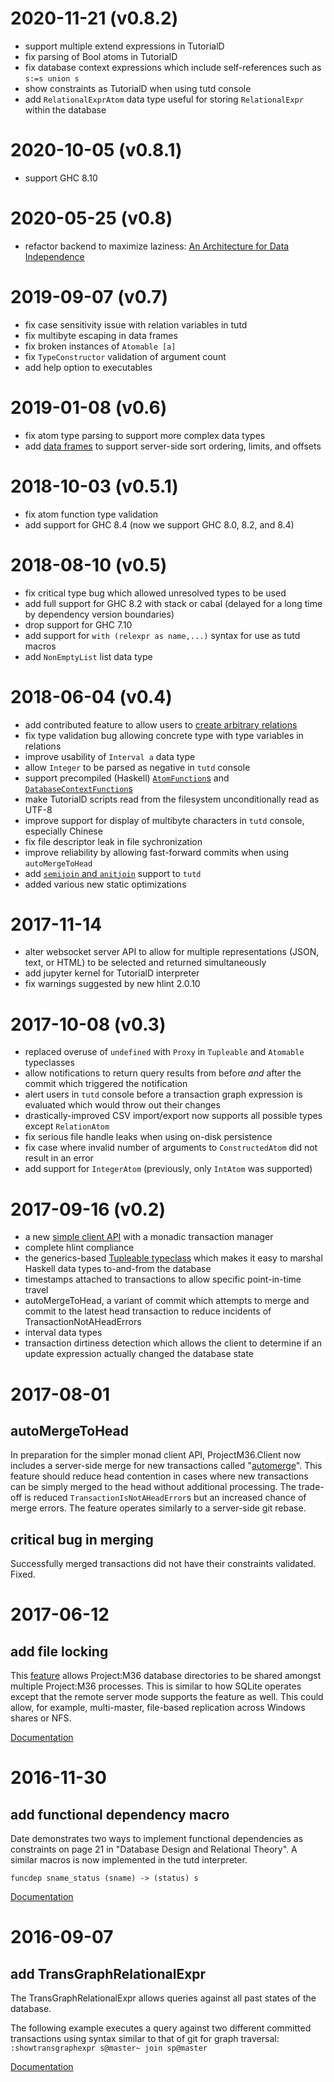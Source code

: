 # 2020-11-21 (v0.8.2)

* support multiple extend expressions in TutorialD
* fix parsing of Bool atoms in TutorialD
* fix database context expressions which include self-references such as `s:=s union s`
* show constraints as TutorialD when using tutd console
* add `RelationalExprAtom` data type useful for storing `RelationalExpr` within the database

# 2020-10-05 (v0.8.1)

* support GHC 8.10

# 2020-05-25 (v0.8)

* refactor backend to maximize laziness: [An Architecture for Data Independence](docs/data_independence.markdown)

# 2019-09-07 (v0.7)

* fix case sensitivity issue with relation variables in tutd
* fix multibyte escaping in data frames
* fix broken instances of `Atomable [a]`
* fix `TypeConstructor` validation of argument count
* add help option to executables

# 2019-01-08 (v0.6)

* fix atom type parsing to support more complex data types
* add [data frames](docs/dataframes.markdown) to support server-side sort ordering, limits, and offsets

# 2018-10-03 (v0.5.1)

* fix atom function type validation
* add support for GHC 8.4 (now we support GHC 8.0, 8.2, and 8.4)
	
# 2018-08-10 (v0.5)

* fix critical type bug which allowed unresolved types to be used
* add full support for GHC 8.2 with stack or cabal (delayed for a long time by dependency version boundaries)
* drop support for GHC 7.10
* add support for `with (relexpr as name,...)` syntax for use as tutd macros
* add `NonEmptyList` list data type

# 2018-06-04 (v0.4)

* add contributed feature to allow users to [create arbitrary relations](https://github.com/agentm/project-m36/blob/master/docs/tutd_tutorial.markdown#arbitrary-relation-variables)
* fix type validation bug allowing concrete type with type variables in relations
* improve usability of `Interval a` data type
* allow `Integer` to be parsed as negative in `tutd` console
* support precompiled (Haskell) [`AtomFunction`s](https://github.com/agentm/project-m36/blob/master/docs/atomfunctions.markdown#pre-compiled-atom-functions) and [`DatabaseContextFunction`s](https://github.com/agentm/project-m36/blob/master/docs/database_context_functions.markdown#loading-precompiled-modules)
* make TutorialD scripts read from the filesystem unconditionally read as UTF-8
* improve support for display of multibyte characters in `tutd` console, especially Chinese
* fix file descriptor leak in file sychronization
* improve reliability by allowing fast-forward commits when using `autoMergeToHead`
* add [`semijoin` and `anitjoin`](https://github.com/agentm/project-m36/blob/master/docs/tutd_tutorial.markdown#join) support to `tutd`
* added various new static optimizations

# 2017-11-14

* alter websocket server API to allow for multiple representations (JSON, text, or HTML) to be selected and returned simultaneously
* add jupyter kernel for TutorialD interpreter
* fix warnings suggested by new hlint 2.0.10	
	
# 2017-10-08 (v0.3)

* replaced overuse of `undefined` with `Proxy` in `Tupleable` and `Atomable` typeclasses
* allow notifications to return query results from before *and* after the commit which triggered the notification
* alert users in `tutd` console before a transaction graph expression is evaluated which would throw out their changes
* drastically-improved CSV import/export now supports all possible types except `RelationAtom`
* fix serious file handle leaks when using on-disk persistence
* fix case where invalid number of arguments to `ConstructedAtom` did not result in an error
* add support for `IntegerAtom` (previously, only `IntAtom` was supported)

# 2017-09-16 (v0.2)

* a new [simple client API](https://github.com/agentm/project-m36/blob/master/docs/simple_api.markdown) with a monadic transaction manager
* complete hlint compliance
* the generics-based [Tupleable typeclass](	https://github.com/agentm/project-m36/blob/master/docs/tupleable.markdown
) which makes it easy to marshal Haskell data types to-and-from the database
* timestamps attached to transactions to allow specific point-in-time travel
* autoMergeToHead, a variant of commit which attempts to merge and commit to the latest head transaction to reduce incidents of TransactionNotAHeadErrors
* interval data types
* transaction dirtiness detection which allows the client to determine if an update expression actually changed the database state

# 2017-08-01

## autoMergeToHead

In preparation for the simpler monad client API, ProjectM36.Client now includes a server-side merge for new transactions called "[automerge](https://github.com/agentm/project-m36/issues/33)". This feature should reduce head contention in cases where new transactions can be simply merged to the head without additional processing. The trade-off is reduced ```TransactionIsNotAHeadError```s but an increased chance of merge errors. The feature operates similarly to a server-side git rebase.

## critical bug in merging

Successfully merged transactions did not have their constraints validated. Fixed.

# 2017-06-12

## add file locking

This [feature](#102) allows Project:M36 database directories to be shared amongst multiple Project:M36 processes. This is similar to how SQLite operates except that the remote server mode supports the feature as well. This could allow, for example, multi-master, file-based replication across Windows shares or NFS.

[Documentation](/docs/replication.markdown)

# 2016-11-30

## add functional dependency macro

Date demonstrates two ways to implement functional dependencies as constraints on page 21 in "Database Design and Relational Theory". A similar macros is now implemented in the tutd interpreter.

```funcdep sname_status (sname) -> (status) s```

[Documentation](/docs/tutd_tutorial.markdown#functional-dependencies)

# 2016-09-07

## add TransGraphRelationalExpr

The TransGraphRelationalExpr allows queries against all past states of the database.

The following example executes a query against two different committed transactions using syntax similar to that of git for graph traversal:
```:showtransgraphexpr s@master~ join sp@master```

[Documentation](/docs/transgraphrelationalexpr.markdown)
